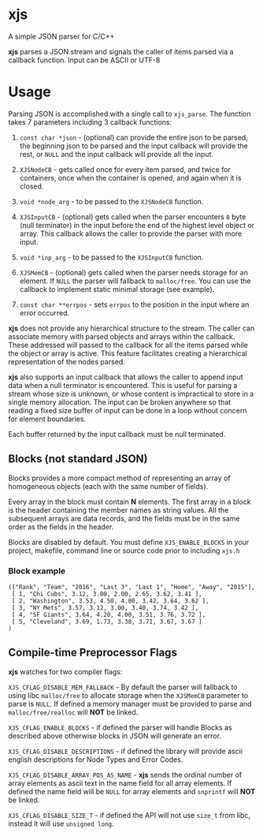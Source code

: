 # xjs
A simple JSON parser for C/C++

**xjs** parses a JSON stream and signals the caller of items parsed via
a callback function. 
Input can be ASCII or UTF-8

# Usage

Parsing JSON is accomplished with a single call to `xjs_parse`. The function
takes 7 parameters including 3 callback functions:

1. `const char *json` - (optional) can provide the entire json to be parsed,
the beginning json to be parsed and the input callback will provide the rest, 
or `NULL` and the input callback will provide all the input. 

2. `XJSNodeCB` - gets called once for every item parsed, and twice for
containers, once when the container is opened, and again when it is closed. 

3. `void *node_arg` - to be passed to the `XJSNodeCB` function.

4. `XJSInputCB` - (optional) gets called when the parser encounters `0` byte
(null terminator) in the input before the end of the highest level
object or array. This callback allows the caller to provide the parser
with more input. 

5. `void *inp_arg` - to be passed to the `XJSInputCB` function.

6. `XJSMemCB` - (optional) gets called when the parser needs storage for an
element. If `NULL` the parser will fallback to `malloc/free`. You can
use the callback to implement static minimal storage (see example).

7. `const char **errpos` - sets `errpos` to the position in the input where
an error occurred.

**xjs** does not provide any hierarchical structure to the stream.
The caller can associate memory with parsed objects and arrays within
the callback. These addressed will passed to the callback for all the
items parsed while the object or array is active. This feature facilitates
creating a hierarchical representation of the nodes parsed.

**xjs** also supports an input callback that allows the caller to append input
data when a null terminator is encountered. This is useful for parsing a
stream whose size is unknown, or whose content is impractical to store in a
single memory allocation. The input can be broken anywhere so that reading
a fixed size buffer of input can be done in a loop without concern for
element boundaries.

Each buffer returned by the input callback must be null terminated. 

## Blocks (not standard JSON)

Blocks provides a more compact method of representing an array
of homogeneous objects (each with the same number of fields). 

Every array in the block must contain **N** elements. The first array
in a block is the header containing the member names as string values. 
All the subsequent arrays are data records, and the fields must be
in the same order as the fields in the header.

Blocks are disabled by default. You must define `XJS_ENABLE_BLOCKS`
in your project, makefile, command line or source code prior to 
including `xjs.h`

### Block example

```
(["Rank", "Team", "2016", "Last 3", "Last 1", "Home", "Away", "2015"], 
 [ 1, "Chi Cubs", 3.12, 3.00, 2.00, 2.65, 3.62, 3.41 ], 
 [ 2, "Washington", 3.53, 4.50, 4.00, 3.42, 3.64, 3.62 ], 
 [ 3, "NY Mets", 3.57, 3.12, 3.00, 3.40, 3.74, 3.42 ], 
 [ 4, "SF Giants", 3.64, 4.20, 4.00, 3.51, 3.76, 3.72 ], 
 [ 5, "Cleveland", 3.69, 1.73, 3.38, 3.71, 3.67, 3.67 ] 
)
```

## Compile-time Preprocessor Flags

**xjs** watches for two compiler flags:

`XJS_CFLAG_DISABLE_MEM_FALLBACK` - By default the parser will fallback
to using libc `malloc/free` to allocate storage when the `XJSMemCB`
parameter to parse is `NULL`. If defined a memory manager must be
provided to parse and `malloc/free/realloc` will **NOT** be linked.

`XJS_CFLAG_ENABLE_BLOCKS` - if defined the parser will handle Blocks as 
described above otherwise blocks in JSON will generate an error.

`XJS_CFLAG_DISABLE_DESCRIPTIONS` - if defined the library will provide
ascii english descriptions for Node Types and Error Codes.

`XJS_CFLAG_DISABLE_ARRAY_POS_AS_NAME` - **xjs** sends the ordinal number
of array elements as ascii text in the name field for all array elements.
If defined the name field will be ```NULL``` for array elements and 
`snprintf` will **NOT** be linked.

`XJS_CFLAG_DISABLE_SIZE_T` - if defined the API will not use `size_t`
from libc, instead it will use `unsigned long`.

